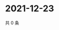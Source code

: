 # 2021-12-23

共 0 条

<!-- BEGIN WEIBO -->
<!-- 最后更新时间 Thu Dec 23 2021 07:09:13 GMT+0800 (China Standard Time) -->

<!-- END WEIBO -->

